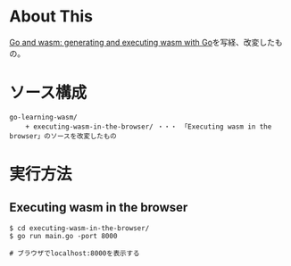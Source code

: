 # About This

[Go and wasm: generating and executing wasm with Go](https://blog.gopheracademy.com/advent-2017/go-wasm/)を写経、改変したもの。

# ソース構成

```
go-learning-wasm/
    + executing-wasm-in-the-browser/ ・・・ 「Executing wasm in the browser」のソースを改変したもの
```

# 実行方法

## Executing wasm in the browser

```
$ cd executing-wasm-in-the-browser/
$ go run main.go -port 8000

# ブラウザでlocalhost:8000を表示する
```